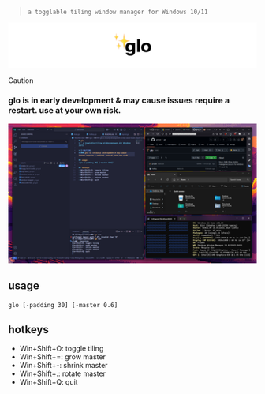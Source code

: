 > ` a togglable tiling window manager for Windows 10/11 `

![glo](./assets/glo.svg)

> [!CAUTION]
> ### glo is in early development & may cause issues require a restart. use at your own risk.

![example](./assets/example.webp)

## usage
`glo [-padding 30] [-master 0.6]`

## hotkeys
- Win+Shift+O: toggle tiling
- Win+Shift+=: grow master
- Win+Shift+-: shrink master
- Win+Shift+.: rotate master
- Win+Shift+Q: quit